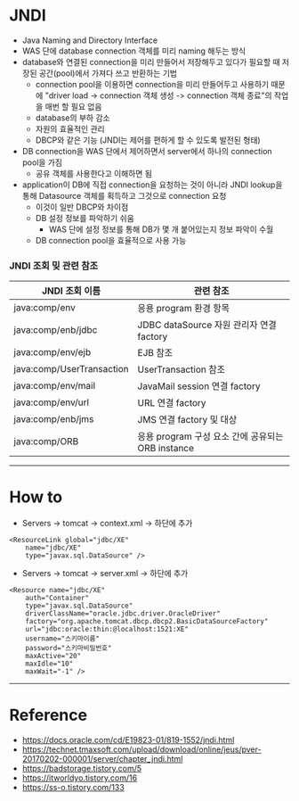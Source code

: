 # JNDI

- Java Naming and Directory Interface
- WAS 단에 database connection 객체를 미리 naming 해두는 방식
- database와 연결된 connection을 미리 만들어서 저장해두고 있다가 필요할 때 저장된 공간(pool)에서 가져다 쓰고 반환하는 기법
	- connection pool을 이용하면 connection을 미리 만들어두고 사용하기 때문에 "driver load -> connection 객체 생성 -> connection 객체 종료"의 작업을 매번 할 필요 없음
	- database의 부하 감소
	- 자원의 효율적인 관리
	- DBCP와 같은 기능 (JNDI는 제어를 편하게 할 수 있도록 발전된 형태)
- DB connection을 WAS 단에서 제어하면서 server에서 하나의 connection pool을 가짐
	- 공유 객체를 사용한다고 이해하면 됨
- application이 DB에 직접 connection을 요청하는 것이 아니라 JNDI lookup을 통해 Datasource 객체를 획득하고 그것으로 connection 요청
	- 이것이 일반 DBCP와 차이점
	- DB 설정 정보를 파악하기 쉬움
		- WAS 단에 설정 정보를 통해 DB가 몇 개 붙어있는지 정보 파악이 수월
	- DB connection pool을 효율적으로 사용 가능

### JNDI 조회 밎 관련 참조

|JNDI 조회 이름|관련 참조|
|---|---|
|java:comp/env|응용 program 환경 항목|
|java:comp/enb/jdbc|JDBC dataSource 자원 관리자 연결 factory|
|java:comp/env/ejb|EJB 참조|
|java:comp/UserTransaction|UserTransaction 참조|
|java:comp/env/mail|JavaMail session 연결 factory|
|java:comp/env/url|URL 연결 factory|
|java:comp/enb/jms|JMS 연결 factory 및 대상|
|java:comp/ORB|응용 program 구성 요소 간에 공유되는 ORB instance|

---

# How to

- Servers -> tomcat -> context.xml -> <context></context> 하단에 추가
```
<ResourceLink global="jdbc/XE"
	name="jdbc/XE"
	type="javax.sql.DataSource" />
```
- Servers -> tomcat -> server.xml -> <GlobalNamingResources></GlobalNamingResources> 하단에 추가
```
<Resource name="jdbc/XE"
	auth="Container"
	type="javax.sql.DataSource"
	driverClassName="oracle.jdbc.driver.OracleDriver"
	factory="org.apache.tomcat.dbcp.dbcp2.BasicDataSourceFactory"
	url="jdbc:oracle:thin:@localhost:1521:XE"
	username="스키마이름"
	password="스키마비밀번호"
	maxActive="20"
	maxIdle="10"
	maxWait="-1" />
```

---

# Reference

- https://docs.oracle.com/cd/E19823-01/819-1552/jndi.html
- https://technet.tmaxsoft.com/upload/download/online/jeus/pver-20170202-000001/server/chapter_jndi.html
- https://badstorage.tistory.com/5
- https://itworldyo.tistory.com/16
- https://ss-o.tistory.com/133
